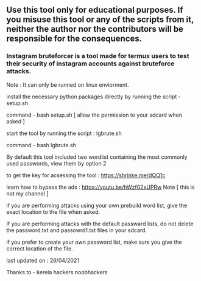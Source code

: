 ## Use this tool only for educational purposes. If you misuse this tool or any of the scripts from it, neither the author nor the contributors will be responsible for the consequences.

### Instagram bruteforcer is a tool made for termux users to test their security of instagram accounts against bruteforce attacks.
Note : It can only be runned on linux enviorment.

install the necessary python packages directly by running the script -
setup.sh

command -
bash setup.sh
[ allow the permission to your sdcard when asked ]

start the tool by running the script :
Igbrute.sh

command -
bash Igbrute.sh


By default this tool included two wordlist containing the most commonly used passwords, 
view them by option 2


to get the key for acsessing the tool : https://shrinke.me/dQQ1c

learn how to bypass the ads : https://youtu.be/hWzf02xUPRw
Note [ this is not my channel ]

if you are performing attacks using your own prebuild word list, give the exact location to the file when asked.

If you are performing attacks with the default passward lists, do not delete the password.txt and passowrd1.txt files in your sdcard.

if you prefer to create your own password list, make sure you give the correct location of the file.

last updated on : 26/04/2021

Thanks to -
kerela hackers
noobhackers

